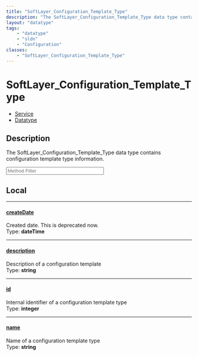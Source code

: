 ```yaml
---
title: "SoftLayer_Configuration_Template_Type"
description: "The SoftLayer_Configuration_Template_Type data type contains configuration template type information."
layout: "datatype"
tags:
    - "datatype"
    - "sldn"
    - "Configuration"
classes:
    - "SoftLayer_Configuration_Template_Type"
---
```


# SoftLayer_Configuration_Template_Type
<div id='service-datatype'>
    <ul id='sldn-reference-tabs'>
    <li id='service'> <a href='/reference/services/SoftLayer_Configuration_Template_Type' >Service</a></li>    <li id='datatype'> <a href='/reference/datatypes/SoftLayer_Configuration_Template_Type' >Datatype</a></li>
    </ul>
</div>

## Description 
The SoftLayer_Configuration_Template_Type data type contains configuration template type information. 





<!-- Service Filer BEGIN -->
<div class="view-filters">
        <div class="clearfix">
            <div class="search-input-box">
                <input placeholder="Method Filter" onkeyup="titleSearch(inputId='prop-input', divId='properties', elementClass='prop-row')" 
                    type="text" id="prop-input" value="" size="30" maxlength="128" class="form-text">
            </div>
        </div>
</div>
<!-- Service Filer END -->

<div id="properties" class="content">
<div id="localProperties" class="prop-content" >

## Local
-----
[createDate]: #createdate
#### [createDate]
Created date. This is deprecated now.  
<span class="type-label">Type: </span>**dateTime**

-----
[description]: #description
#### [description]
Description of a configuration template  
<span class="type-label">Type: </span>**string**

-----
[id]: #id
#### [id]
Internal identifier of a configuration template type  
<span class="type-label">Type: </span>**integer**

-----
[name]: #name
#### [name]
Name of a configuration template type  
<span class="type-label">Type: </span>**string**

</div>
<!-- LOCAL PROPERTY END -->

</div>


